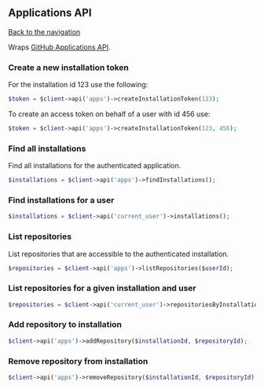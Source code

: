 ## Applications API
[Back to the navigation](README.md)

Wraps [GitHub Applications API](http://developer.github.com/v3/apps/).

### Create a new installation token
For the installation id 123 use the following:
```php
$token = $client->api('apps')->createInstallationToken(123);
```

To create an access token on behalf of a user with id 456 use:
```php
$token = $client->api('apps')->createInstallationToken(123, 456);
```

### Find all installations

Find all installations for the authenticated application.
```php
$installations = $client->api('apps')->findInstallations();
```

### Find installations for a user

```php
$installations = $client->api('current_user')->installations();
```

### List repositories

List repositories that are accessible to the authenticated installation.
```php
$repositories = $client->api('apps')->listRepositories($userId);
```

### List repositories for a given installation and user

```php
$repositories = $client->api('current_user')->repositoriesByInstallation($installationId, $parameters);
```

### Add repository to installation
```php
$client->api('apps')->addRepository($installationId, $repositoryId);
```

### Remove repository from installation
```php
$client->api('apps')->removeRepository($installationId, $repositoryId);
```
